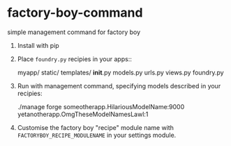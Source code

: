 factory-boy-command
===================

simple management command for factory boy


1. Install with pip
2. Place `foundry.py` recipies in your apps::

    myapp/
      static/
      templates/
      __init__.py
      models.py
      urls.py
      views.py
      foundry.py

3. Run with management command, specifying models described in your recipies: 

    ./manage forge someotherapp.HilariousModelName:9000 yetanotherapp.OmgTheseModelNamesLawl:1



4. Customise the factory boy "recipe" module name with `FACTORYBOY_RECIPE_MODULENAME` in your settings module.
